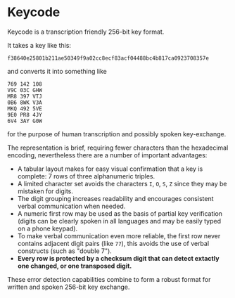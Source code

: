 Keycode
=======

Keycode is a transcription friendly 256-bit key format.

It takes a key like this:

    f38640e25801b211ae50349f9a02cc8ecf83acf04488bc4b817ca0923708357e

and converts it into something like

    769 142 108
    V9C 03C GHW
    MR8 397 VTJ
    0B6 8WK V3A
    MKQ 492 5VE
    9E0 PR8 4JY
    6V4 3AY G0W

for the purpose of human transcription and possibly spoken key-exchange.

The representation is brief, requiring fewer characters than the hexadecimal encoding, nevertheless there are a number of important advantages:

* A tabular layout makes for easy visual confirmation that a key is complete: 7 rows of three alphanumeric triples.
* A limited character set avoids the characters `I`, `O`, `S`, `Z` since they may be mistaken for digits.
* The digit grouping increases readability and encourages consistent verbal communication when needed.
* A numeric first row may be used as the basis of partial key verification (digits can be clearly spoken in all languages and may be easily typed on a phone keypad).
* To make verbal communication even more reliable, the first row never contains adjacent digit pairs (like `77`), this avoids the use of verbal constructs (such as "double 7").
* **Every row is protected by a checksum digit that can detect extactly one changed, or one transposed digit.**

These error detection capabilities combine to form a robust format for written and spoken 256-bit key exchange.
